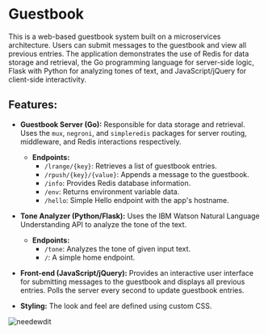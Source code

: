 # Guestbook

This is a web-based guestbook system built on a microservices architecture. Users can submit messages to the guestbook and view all previous entries. The application demonstrates the use of Redis for data storage and retrieval, the Go programming language for server-side logic, Flask with Python for analyzing tones of text, and JavaScript/jQuery for client-side interactivity.

## Features:

- **Guestbook Server (Go):** Responsible for data storage and retrieval. Uses the `mux`, `negroni`, and `simpleredis` packages for server routing, middleware, and Redis interactions respectively. 

  - **Endpoints:**
    - `/lrange/{key}`: Retrieves a list of guestbook entries.
    - `/rpush/{key}/{value}`: Appends a message to the guestbook.
    - `/info`: Provides Redis database information.
    - `/env`: Returns environment variable data.
    - `/hello`: Simple Hello endpoint with the app's hostname.

- **Tone Analyzer (Python/Flask):** Uses the IBM Watson Natural Language Understanding API to analyze the tone of the text.

  - **Endpoints:**
    - `/tone`: Analyzes the tone of given input text.
    - `/`: A simple home endpoint.

- **Front-end (JavaScript/jQuery):** Provides an interactive user interface for submitting messages to the guestbook and displays all previous entries. Polls the server every second to update guestbook entries.

- **Styling:** The look and feel are defined using custom CSS.

![needewdit](https://github.com/ry4n-s/Guestbook/assets/132171741/6e2271f8-b0ef-41a9-a0e1-171db9004480)
